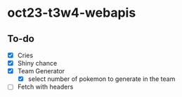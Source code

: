 # oct23-t3w4-webapis

<!-- What is this project -->

<!-- What does this project use -->

<!-- Screenshots and/or deployment URL -->

## To-do

- [x] Cries
- [x] Shiny chance
- [x] Team Generator
    - [x] select number of pokemon to generate in the team

- [ ] Fetch with headers